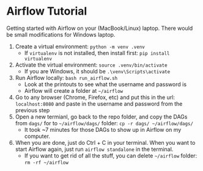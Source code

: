 # Airflow Tutorial
Getting started with Airflow on your (MacBook/Linux) laptop. There would be small modifications for Windows laptop.

1. Create a virtual environment: `python -m venv .venv`
    * If `virtualenv` is not installed, then install first: `pip install virtualenv`
2. Activate the virtual environment: `source .venv/bin/activate`
    * If you are Windows, it should be `.\venv\Scripts\activate`
3. Run Airflow locally: `bash run_airflow.sh`
    * Look at the printouts to see what the username and password is
    * Airflow will create a folder at `~/airflow`
4. Go to any browser (Chrome, Firefox, etc) and put this in the url: `localhost:8080` and paste in the username and password from the previous step
5. Open a new termianl, go back to the repo folder, and copy the DAGs from `dags/` for to `~/airflow/dags/` folder: `cp -r dags/ ~/airflow/dags/`
    * It took ~7 minutes for those DAGs to show up in Airflow on my computer.
6. When you are done, just do Ctrl + C in your terminal. When you want to start Airflow again, just run `airflow standalone` in the terminal.
    * If you want to get rid of all the stuff, you can delete `~/airflow` folder: `rm -rf ~/airflow`
